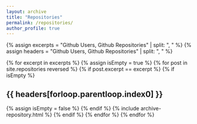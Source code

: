 ```yaml
---
layout: archive
title: "Repositories"
permalink: /repositories/
author_profile: true
---
```



{% assign excerpts = "Github Users, Github Repositories" | split: ", " %}
{% assign headers = "Github Users, Github Repositories" | split: ", " %}

{% for excerpt in excerpts %}
	{% assign isEmpty = true %}
	{% for post in site.repositories reversed %}
	    {% if post.excerpt == excerpt %}
			{% if isEmpty %}
<h2> {{ headers[forloop.parentloop.index0] }} </h2>
				{% assign isEmpty = false %}
			{% endif %}
			{% include archive-repository.html %}
		{% endif %}
	{% endfor %}
{% endfor %}



